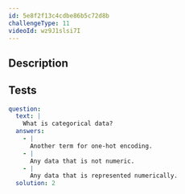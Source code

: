 ```yaml
---
id: 5e8f2f13c4cdbe86b5c72d8b
challengeType: 11
videoId: wz9J1slsi7I
---
```


## Description

<section id='description'>
</section>

## Tests

<section id='tests'>

```yml
question:
  text: |
    What is categorical data?
  answers:
    - |
      Another term for one-hot encoding.
    - |
      Any data that is not numeric.
    - |
      Any data that is represented numerically.
  solution: 2
```

</section>
